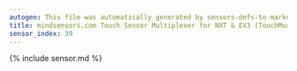 ```yaml
---
autogen: This file was automatically generated by sensors-defs-to-markdown.py
title: mindsensors.com Touch Sensor Multiplexer for NXT & EV3 (TouchMux)
sensor_index: 39
---
```


{% include sensor.md %}
